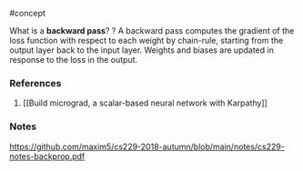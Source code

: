 #concept

What is a **backward pass**?
?
A backward pass computes the gradient of the loss function with respect to each weight by chain-rule, starting from the output layer back to the input layer. Weights and biases are updated in response to the loss in the output.
<!--SR:!2024-09-27,7,250-->

### References
1. [[Build micrograd, a scalar-based neural network with Karpathy]]
<!--SR:!2025-01-19,124,290-->

### Notes

https://github.com/maxim5/cs229-2018-autumn/blob/main/notes/cs229-notes-backprop.pdf